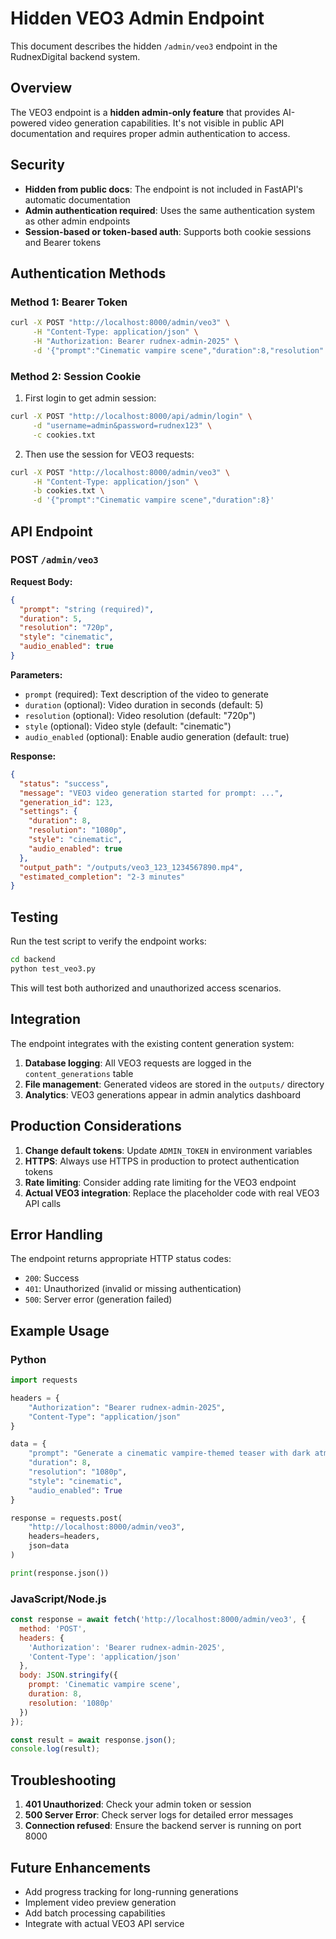 # Hidden VEO3 Admin Endpoint

This document describes the hidden `/admin/veo3` endpoint in the RudnexDigital backend system.

## Overview

The VEO3 endpoint is a **hidden admin-only feature** that provides AI-powered video generation capabilities. It's not visible in public API documentation and requires proper admin authentication to access.

## Security

- **Hidden from public docs**: The endpoint is not included in FastAPI's automatic documentation
- **Admin authentication required**: Uses the same authentication system as other admin endpoints
- **Session-based or token-based auth**: Supports both cookie sessions and Bearer tokens

## Authentication Methods

### Method 1: Bearer Token
```bash
curl -X POST "http://localhost:8000/admin/veo3" \
     -H "Content-Type: application/json" \
     -H "Authorization: Bearer rudnex-admin-2025" \
     -d '{"prompt":"Cinematic vampire scene","duration":8,"resolution":"1080p"}'
```

### Method 2: Session Cookie
1. First login to get admin session:
```bash
curl -X POST "http://localhost:8000/api/admin/login" \
     -d "username=admin&password=rudnex123" \
     -c cookies.txt
```

2. Then use the session for VEO3 requests:
```bash
curl -X POST "http://localhost:8000/admin/veo3" \
     -H "Content-Type: application/json" \
     -b cookies.txt \
     -d '{"prompt":"Cinematic vampire scene","duration":8}'
```

## API Endpoint

### POST `/admin/veo3`

**Request Body:**
```json
{
  "prompt": "string (required)",
  "duration": 5,
  "resolution": "720p",
  "style": "cinematic",
  "audio_enabled": true
}
```

**Parameters:**
- `prompt` (required): Text description of the video to generate
- `duration` (optional): Video duration in seconds (default: 5)
- `resolution` (optional): Video resolution (default: "720p")
- `style` (optional): Video style (default: "cinematic")
- `audio_enabled` (optional): Enable audio generation (default: true)

**Response:**
```json
{
  "status": "success",
  "message": "VEO3 video generation started for prompt: ...",
  "generation_id": 123,
  "settings": {
    "duration": 8,
    "resolution": "1080p",
    "style": "cinematic",
    "audio_enabled": true
  },
  "output_path": "/outputs/veo3_123_1234567890.mp4",
  "estimated_completion": "2-3 minutes"
}
```

## Testing

Run the test script to verify the endpoint works:

```bash
cd backend
python test_veo3.py
```

This will test both authorized and unauthorized access scenarios.

## Integration

The endpoint integrates with the existing content generation system:

1. **Database logging**: All VEO3 requests are logged in the `content_generations` table
2. **File management**: Generated videos are stored in the `outputs/` directory
3. **Analytics**: VEO3 generations appear in admin analytics dashboard

## Production Considerations

1. **Change default tokens**: Update `ADMIN_TOKEN` in environment variables
2. **HTTPS**: Always use HTTPS in production to protect authentication tokens
3. **Rate limiting**: Consider adding rate limiting for the VEO3 endpoint
4. **Actual VEO3 integration**: Replace the placeholder code with real VEO3 API calls

## Error Handling

The endpoint returns appropriate HTTP status codes:
- `200`: Success
- `401`: Unauthorized (invalid or missing authentication)
- `500`: Server error (generation failed)

## Example Usage

### Python
```python
import requests

headers = {
    "Authorization": "Bearer rudnex-admin-2025",
    "Content-Type": "application/json"
}

data = {
    "prompt": "Generate a cinematic vampire-themed teaser with dark atmosphere",
    "duration": 8,
    "resolution": "1080p",
    "style": "cinematic",
    "audio_enabled": True
}

response = requests.post(
    "http://localhost:8000/admin/veo3",
    headers=headers,
    json=data
)

print(response.json())
```

### JavaScript/Node.js
```javascript
const response = await fetch('http://localhost:8000/admin/veo3', {
  method: 'POST',
  headers: {
    'Authorization': 'Bearer rudnex-admin-2025',
    'Content-Type': 'application/json'
  },
  body: JSON.stringify({
    prompt: 'Cinematic vampire scene',
    duration: 8,
    resolution: '1080p'
  })
});

const result = await response.json();
console.log(result);
```

## Troubleshooting

1. **401 Unauthorized**: Check your admin token or session
2. **500 Server Error**: Check server logs for detailed error messages
3. **Connection refused**: Ensure the backend server is running on port 8000

## Future Enhancements

- Add progress tracking for long-running generations
- Implement video preview generation
- Add batch processing capabilities
- Integrate with actual VEO3 API service
